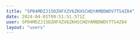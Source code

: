 ```yaml
---
title: "SP04MDZJ15DZHFXZV6ZKHSCHQYAMBDWDV7TS4Z84"
date: 2024-04-01T09:51:51.571Z
user: SP04MDZJ15DZHFXZV6ZKHSCHQYAMBDWDV7TS4Z84
layout: "users"
---
```

    